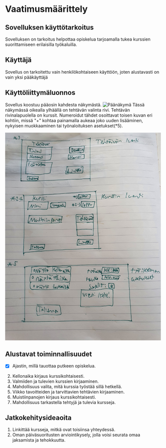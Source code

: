 # Vaatimusmäärittely

## Sovelluksen käyttötarkoitus

Sovelluksen on tarkoitus helpottaa opiskelua tarjoamalla tukea kurssien suorittamiseen erilaisilla työkaluilla.

## Käyttäjä

Sovellus on tarkoitettu vain henkilökohtaiseen käyttöön, joten alustavasti on vain yksi pääkäyttäjä

## Käyttöliittymäluonnos

Sovellus koostuu pääosin kahdesta näkymästä. 
![Päänäkymä](https://github.com/KirillosTY/ot-harjoitustyo/blob/4eadba473b1be987d2399b5fa9acc7c69a403d0c/Dokumentaatio/Kuvat/aloitus.png)
Tässä näkymässä oikealla ylhäällä on tehtävän valinta rivi. Tehtävän rivinalapuolella on kurssit. Numeroidut tähdet osoittavat toisen kuvan eri kohtiin, missä "+" kohtaa painamalla aukeaa joko uuden lisääminen, nykyisen muokkaaminen tai työnaloituksen asetukset(*5).

![Asetukset](https://github.com/KirillosTY/Course-Overview-System/blob/c85e50fa3b2d2fb49003c16b62f6b3d6ccd17056/Documentation/Kuvat/20210328_164239.jpg)


##  Alustavat toiminnallisuudet
 - [x]  Ajastin, millä tauottaa putkeen opiskelua.
 2. Kellonaika kirjaus kurssikohtaisesti.
 3. Valmiiden ja tulevien kurssien kirjaaminen.
 4. Mahdollisuus valita, mitä kurssia työstää sillä hetkellä.
 5. Viikko tavoitteiden ja tarvittavien tehtävien kirjaaminen.
 6. Muistiinpanojen kirjaus kurssikohtaisesti.
 7. Mahdollisuus tarkastella tehtyjä ja tulevia kursseja.

## Jatkokehitysideaoita 
 1. Linkittää kursseja, mitkä ovat toisiinsa yhteydessä.
 2. Oman päiväsuoritusten arviointikysely, jolla voisi seurata omaa jaksamista ja tehokkuutta.
 
